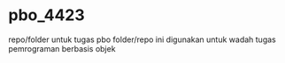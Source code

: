 # pbo_4423
repo/folder untuk tugas pbo
folder/repo ini digunakan untuk wadah tugas pemrograman berbasis objek 
